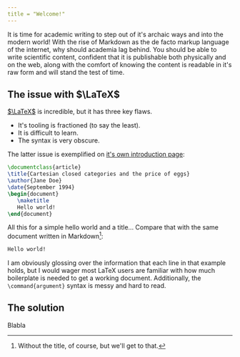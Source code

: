 ```yaml
---
title = "Welcome!"
---
```


It is time for academic writing to step out of it's archaic ways and into the modern world! With the rise of Markdown as the de facto markup language of the internet, why should academia lag behind. You should be able to write scientific content, confident that it is publishable both physically and on the web, along with the comfort of knowing the content is readable in it's raw form and will stand the test of time.

## The issue with $\LaTeX$

[$\LaTeX$](https://www.latex-project.org/) is incredible, but it has three key flaws.

- It's tooling is fractioned (to say the least).
- It is difficult to learn. 
- The syntax is very obscure.

The latter issue is exemplified on [it's own introduction page](https://www.latex-project.org/about/):

```tex
\documentclass{article}
\title{Cartesian closed categories and the price of eggs}
\author{Jane Doe}
\date{September 1994}
\begin{document}
   \maketitle
   Hello world!
\end{document}
```

All this for a simple hello world and a title... Compare that with the same document written in Markdown[^1]:

```markdown
Hello world!
```

I am obviously glossing over the information that each line in that example holds, but I would wager most LaTeX users are familiar with how much boilerplate is needed to get a working document. Additionally, the `\command{argument}` syntax is messy and hard to read. 

[^1]: Without the title, of course, but we'll get to that.

## The solution

Blabla
